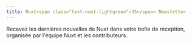 ```yaml
---
title: Nuxt<span class="text-nuxt-lightgreen">JS</span> Newsletter
---
```

Recevez les dernières nouvelles de Nuxt dans votre boîte de réception, organisée par l'équipe Nuxt et les contributeurs.
